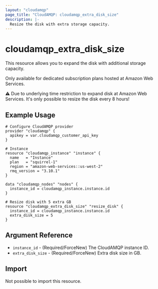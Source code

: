 ```yaml
---
layout: "cloudamqp"
page_title: "CloudAMQP: cloudamqp_extra_disk_size"
description: |-
  Resize the disk with extra storage capacity.
---
```


# cloudamqp_extra_disk_size

This resource allows you to expand the disk with additional storage capacity.

Only available for dedicated subscription plans hosted at Amazon Web Services.

⚠️  Due to underlying time restriction to expand disk at Amazon Web Services. It's only possible to resize the disk every 8 hours!

## Example Usage

```hcl
# Configure CloudAMQP provider
provider "cloudamqp" {
  apikey = var.cloudamqp_customer_api_key
}

# Instance
resource "cloudamqp_instance" "instance" {
  name   = "Instance"
  plan   = "squirrel-1"
  region = "amazon-web-services::us-west-2"
  rmq_version = "3.10.1"
}

data "cloudamqp_nodes" "nodes" {
  instance_id = cloudamqp_instance.instance.id
}

# Resize disk with 5 extra GB
resource "cloudamqp_extra_disk_size" "resize_disk" {
  instance_id = cloudamqp_instance.instance.id
  extra_disk_size = 5
}
```

## Argument Reference

* `instance_id`       - (Required/ForceNew) The CloudAMQP instance ID.
* `extra_disk_size`   - (Required/ForceNew) Extra disk size in GB.

## Import

Not possible to import this resource.
